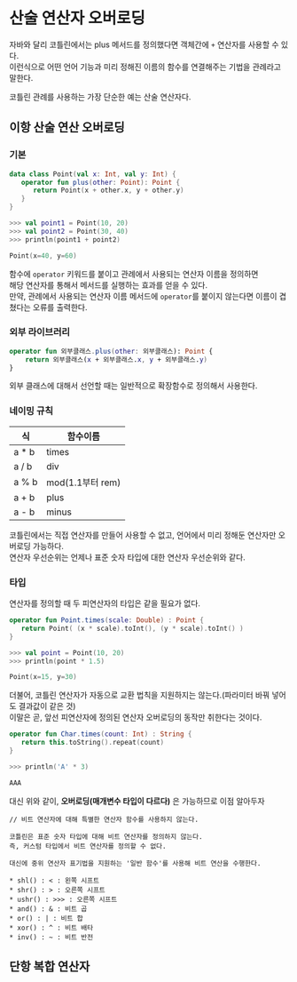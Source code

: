 # 산술 연산자 오버로딩
  
자바와 달리 코틀린에서는 plus 메서드를 정의했다면 객체간에 `+` 연산자를 사용할 수 있다.    
이런식으로 어떤 언어 기능과 미리 정해진 이름의 함수를 연결해주는 기법을 관례라고 말한다.      
   
코틀린 관례를 사용하는 가장 단순한 예는 산술 연산자다.         

## 이항 산술 연산 오버로딩 
### 기본 
```kt
data class Point(val x: Int, val y: Int) {
   operator fun plus(other: Point): Point { 
      return Point(x + other.x, y + other.y)
   }
}

>>> val point1 = Point(10, 20)
>>> val point2 = Point(30, 40)
>>> println(point1 + point2)  

Point(x=40, y=60)
```
함수에 `operator` 키워드를 붙이고 관례에서 사용되는 연산자 이름을 정의하면        
해당 연산자를 통해서 메서드를 실행하는 효과를 얻을 수 있다.     
만약, 관례에서 사용되는 연산자 이름 메서드에 `operator`를 붙이지 않는다면 이름이 겹쳤다는 오류를 출력한다.    

### 외부 라이브러리

```kt
operator fun 외부클래스.plus(other: 외부클래스): Point {
    return 외부클래스(x + 외부클래스.x, y + 외부클래스.y)
}
```
외부 클래스에 대해서 선언할 때는 일반적으로 확장함수로 정의해서 사용한다.   
   
### 네이밍 규칙 

|식|함수이름|
|--|-----|
|a * b|times|
|a / b|div|
|a % b|mod(1.1부터 rem)|
|a + b|plus|
|a - b|minus|

코틀린에서는 직접 연산자를 만들어 사용할 수 없고, 언어에서 미리 정해둔 연산자만 오버로딩 가능하다.   
연산자 우선순위는 언제나 표준 숫자 타입에 대한 연산자 우선순위와 같다.   

### 타입
연산자를 정의할 때 두 피연산자의 타입은 같을 필요가 없다.    
    
```kt
operator fun Point.times(scale: Double) : Point {
   return Point( (x * scale).toInt(), (y * scale).toInt() )
}

>>> val point = Point(10, 20)
>>> println(point * 1.5)

Point(x=15, y=30)
```
더불어, 코틀린 연산자가 자동으로 교환 법칙을 지원하지는 않는다.(파라미터 바꿔 넣어도 결과값이 같은 것)     
이말은 곧, 앞선 피연산자에 정의된 연산자 오버로딩의 동작만 취한다는 것이다.  

```kt
operator fun Char.times(count: Int) : String {
   return this.toString().repeat(count)
}

>>> println('A' * 3)

AAA
```
대신 위와 같이, **오버로딩(매개변수 타입이 다르다)** 은 가능하므로 이점 알아두자   

```
// 비트 연산자에 대해 특별한 연산자 함수를 사용하지 않는다.   

코틀린은 표준 숫자 타입에 대해 비트 연산자를 정의하지 않는다. 
즉, 커스텀 타입에서 비트 연산자를 정의할 수 없다.  

대신에 중위 연산자 표기법을 지원하는 '일반 함수'를 사용해 비트 연산을 수행한다.

* shl() : < : 왼쪽 시프트 
* shr() : > : 오른쪽 시프트
* ushr() : >>> : 오른쪽 시프트 
* and() : & : 비트 곱
* or() : | : 비트 합 
* xor() : ^ : 비트 배타 
* inv() : ~ : 비트 반전
```

## 단항 복합 연산자   
 
 
  
